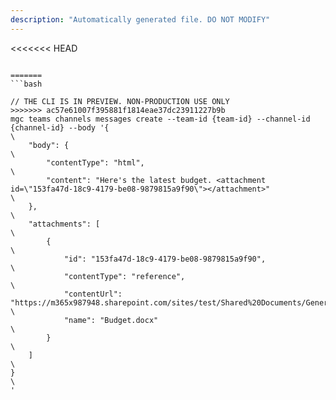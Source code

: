 ```yaml
---
description: "Automatically generated file. DO NOT MODIFY"
---
```


<<<<<<< HEAD
```cli

=======
```bash

// THE CLI IS IN PREVIEW. NON-PRODUCTION USE ONLY
>>>>>>> ac57e61007f395881f1814eae37dc23911227b9b
mgc teams channels messages create --team-id {team-id} --channel-id {channel-id} --body '{\
    "body": {\
        "contentType": "html",\
        "content": "Here's the latest budget. <attachment id=\"153fa47d-18c9-4179-be08-9879815a9f90\"></attachment>"\
    },\
    "attachments": [\
        {\
            "id": "153fa47d-18c9-4179-be08-9879815a9f90",\
            "contentType": "reference",\
            "contentUrl": "https://m365x987948.sharepoint.com/sites/test/Shared%20Documents/General/test%20doc.docx",\
            "name": "Budget.docx"\
        }\
    ]\
}\
'

```